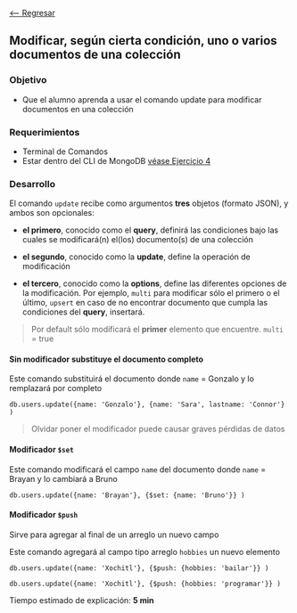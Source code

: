 [<-- Regresar](..)

## Modificar, según cierta condición, uno o varios documentos de una colección

### Objetivo

- Que el alumno aprenda a usar el comando update para modificar documentos en una colección

### Requerimientos

- Terminal de Comandos
- Estar dentro del CLI de MongoDB [véase Ejercicio 4](../Ejercicio-04/)

### Desarrollo

El comando `update` recibe como argumentos **tres** objetos (formato JSON), y ambos son opcionales:

- **el primero**, conocido como el __query__, definirá las condiciones bajo las cuales se modificará(n) el(los) documento(s) de una colección

- **el segundo**, conocido como la __update__, define la operación de modificación

- **el tercero**, conocido como la __options__, define las diferentes opciones de la modificación. Por ejemplo, `multi` para modificar sólo el primero o el último, `upsert` en caso de no encontrar documento que cumpla las condiciones del __query__, insertará.


> Por default sólo modificará el **primer** elemento que encuentre. `multi` = true


#### Sin modificador substituye el documento completo

Este comando substituirá el documento donde `name` = Gonzalo y lo remplazará por completo

```
db.users.update({name: 'Gonzalo'}, {name: 'Sara', lastname: 'Connor'} )
```

> Olvidar poner el modificador puede causar graves pérdidas de datos

#### Modificador `$set`

Este comando modificará el campo `name` del documento donde `name` = Brayan y lo cambiará a Bruno

```
db.users.update({name: 'Brayan'}, {$set: {name: 'Bruno'}} )
```

#### Modificador `$push`

Sirve para agregar al final de un arreglo un nuevo campo

Este comando agregará al campo tipo arreglo `hobbies` un nuevo elemento

```
db.users.update({name: 'Xochitl'}, {$push: {hobbies: 'bailar'}} )
```

```
db.users.update({name: 'Xochitl'}, {$push: {hobbies: 'programar'}} )
```


Tiempo estimado de explicación: **5 min**





